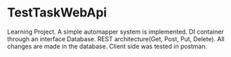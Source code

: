 # TestTaskWebApi
Learning Project.
A simple automapper system is implemented.
DI container through an interface
Database.
REST architecture(Get, Post, Put, Delete).
All changes are made in the database.
Client side was tested in postman.
